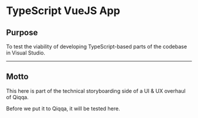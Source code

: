 # TypeScript VueJS App

## Purpose

To test the viability of developing TypeScript-based parts of the codebase in Visual Studio.



---

## Motto

This here is part of the technical storyboarding side of a UI & UX overhaul of Qiqqa.

Before we put it to Qiqqa, it will be tested here.


